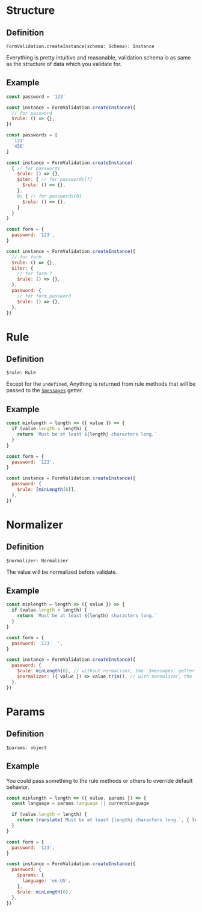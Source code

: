 # Structure

## Definition

`FormValidation.createInstance(schema: Schema): Instance`

Everything is pretty intuitive and reasonable, validation schema is as same as the structure of data which you validate
for.

## Example

```javascript
const password = '123'

const instance = FormValidation.createInstance({
  // for password
  $rule: () => {},
})
```

```javascript
const passwords = [
  '123'
  '456'
]

const instance = FormValidation.createInstance(
  { // for passwords
    $rule: () => {},
    $iter: { // for passwords[?]
      $rule: () => {},
    },
    0: { // for passwords[0]
      $rule: () => {},
    }
  }
)
```

```javascript
const form = {
  password: '123',
}

const instance = FormValidation.createInstance({
  // for form
  $rule: () => {},
  $iter: {
    // for form.?
    $rule: () => {},
  },
  password: {
    // for form.password
    $rule: () => {},
  },
})
```

# Rule

## Definition

`$rule: Rule`

Except for the `undefined`, Anything is returned from rule methods that will be passed to the
[`$messages`](/iendeavor/form-validation/wiki/instance#getters) getter.

## Example

```javascript
const minlength = length => ({ value }) => {
  if (value.length < length) {
    return `Must be at least ${length} characters long.`
  }
}

const form = {
  password: '123',
}

const instance = FormValidation.createInstance({
  password: {
    $rule: [minLength(6)],
  },
})
```

# Normalizer

## Definition

`$normalizer: Normalizer`

The value will be normalized before validate.

## Example

```javascript
const minlength = length => ({ value }) => {
  if (value.length < length) {
    return `Must be at least ${length} characters long.`
  }
}

const form = {
  password: '123   ',
}

const instance = FormValidation.createInstance({
  password: {
    $rule: minLength(6), // without normalizer, the `$messages` getter returns []
    $normalizer: ({ value }) => value.trim(), // with normalizer, the `$messages` getter returns ['Must be at least 6 characters long.']
  },
})
```

# Params

## Definition

`$params: object`

## Example

You could pass something to the rule methods or others to override default behavior.

```javascript
const minlength = length => ({ value, params }) => {
  const language = params.language || currentLanguage

  if (value.length < length) {
    return translate(`Must be at least {length} characters long.`, { length, language })
  }
}

const form = {
  password: '123',
}

const instance = FormValidation.createInstance({
  password: {
    $params: {
      language: 'en-US',
    },
    $rule: minLength(6),
  },
})
```

